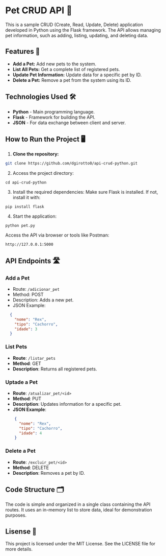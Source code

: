 # Pet CRUD API 🐾

This is a sample CRUD (Create, Read, Update, Delete) application developed in Python using the Flask framework. The API allows managing pet information, such as adding, listing, updating, and deleting data.

## Features 🚀

- **Add a Pet:** Add new pets to the system.  
- **List All Pets:** Get a complete list of registered pets.  
- **Update Pet Information:** Update data for a specific pet by ID.  
- **Delete a Pet:** Remove a pet from the system using its ID.  

## Technologies Used 🛠️

- **Python** - Main programming language.  
- **Flask** - Framework for building the API.  
- **JSON** - For data exchange between client and server.  

## How to Run the Project 🖥️

1. **Clone the repository:**  
  ```bash
  git clone https://github.com/dgirotto0/api-crud-python.git
  ```
2. Access the project directory:
  ```bash<br/>
  cd api-crud-python
  ```
3. Install the required dependencies: Make sure Flask is installed. If not, install it with:
  ```bash<br/>
  pip install flask
  ```
4. Start the application:
  ```bash<br/>
  python pet.py
  ```
Access the API via browser or tools like Postman:
    
    http://127.0.0.1:5000

## API Endpoints 🛣️

### Add a Pet

  - Route: `/adicionar_pet`
  - Method: POST
  - Description: Adds a new pet.
  - JSON Example:
  ```json
    {
      "nome": "Rex",
      "tipo": "Cachorro",
      "idade": 3
    }
  ```

### List Pets

  - **Route**: `/listar_pets`<br/>
  - **Method**: GET<br/>
  - **Description**: Returns all registered pets.

### Uptade a Pet

  - **Route**: `/atualizar_pet/<id>`<br/>
  - **Method**: PUT<br/>
  - **Description**: Updates information for a specific pet.
  - **JSON Example**:<br/>
```json
    {
      "nome": "Rex",
      "tipo": "Cachorro",
      "idade": 4
    }
```
### Delete a Pet

  - **Route**: `/excluir_pet/<id>`<br/>
  - **Method**: DELETE<br/>
  - **Description**: Removes a pet by ID.

## Code Structure 🗂️

The code is simple and organized in a single class containing the API routes. It uses an in-memory list to store data, ideal for demonstration purposes.

## Lisense 📜

This project is licensed under the MIT License. See the LICENSE file for more details.
